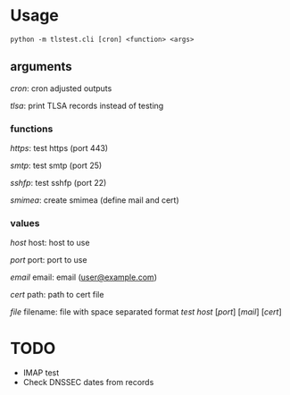 # Usage
`python -m tlstest.cli [cron] <function> <args>`
## arguments
_cron_: cron adjusted outputs

_tlsa_: print TLSA records instead of testing

### functions

_https_: test https (port 443)

_smtp_: test smtp (port 25)

_sshfp_: test sshfp (port 22)

_smimea_: create smimea (define mail and cert)

### values

_host_ host: host to use

_port_ port: port to use

_email_ email: email (user@example.com)

_cert_ path: path to cert file

_file_ filename: file with space separated format _test_ _host_ \[_port_\] \[_mail_\] \[_cert_\]

# TODO
- IMAP test
- Check DNSSEC dates from records
